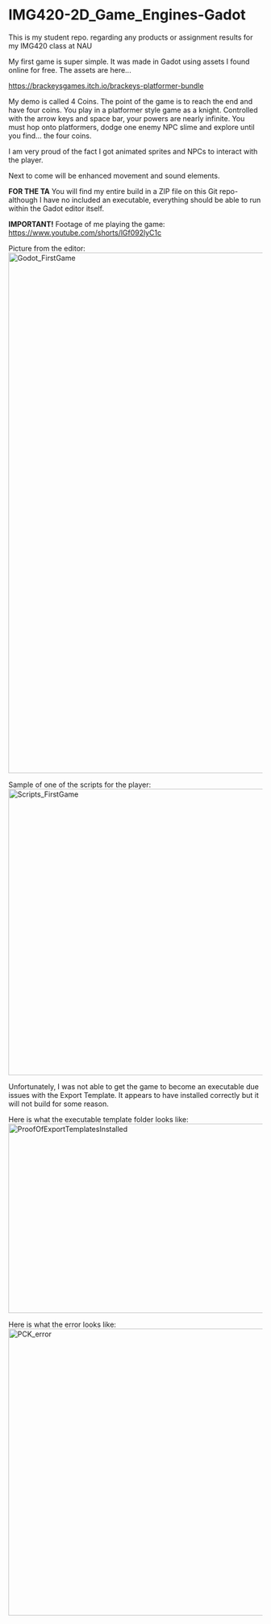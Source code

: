 # IMG420-2D_Game_Engines-Gadot
This is my student repo. regarding any products or assignment results for my IMG420 class at NAU

My first game is super simple.
It was made in Gadot using assets I found online for free.
The assets are here...

https://brackeysgames.itch.io/brackeys-platformer-bundle

My demo is called 4 Coins. The point of the game is to reach the end and have four coins.
You play in a platformer style game as a knight. 
Controlled with the arrow keys and space bar, your powers are nearly infinite.
You must hop onto platformers, dodge one enemy NPC slime and explore until you find... the four coins.

I am very proud of the fact I got animated sprites and NPCs to interact with the player.

Next to come will be enhanced movement and sound elements.

**FOR THE TA**
You will find my entire build in a ZIP file on this Git repo- although I have no included an executable, everything should be able to run within the Gadot editor itself.

**IMPORTANT!**
Footage of me playing the game:
https://www.youtube.com/shorts/lGf092lyC1c

Picture from the editor:
<img width="1915" height="1031" alt="Godot_FirstGame" src="https://github.com/user-attachments/assets/92459bc6-ea90-44bc-a547-9049ec34c0d1" />

Sample of one of the scripts for the player:
<img width="1353" height="567" alt="Scripts_FirstGame" src="https://github.com/user-attachments/assets/cb3473d7-50b7-4211-99e1-cb1ea40dd6b7" />

Unfortunately, I was not able to get the game to become an executable due issues with the Export Template. It appears to have installed correctly but it will not build for some reason.

Here is what the executable template folder looks like:
<img width="717" height="375" alt="ProofOfExportTemplatesInstalled" src="https://github.com/user-attachments/assets/d9e0b97b-2b09-4fb2-8ace-ba9b39e709ba" />

Here is what the error looks like:
<img width="957" height="568" alt="PCK_error" src="https://github.com/user-attachments/assets/58e4266d-656c-4ab6-83d8-69fb53136c96" />
